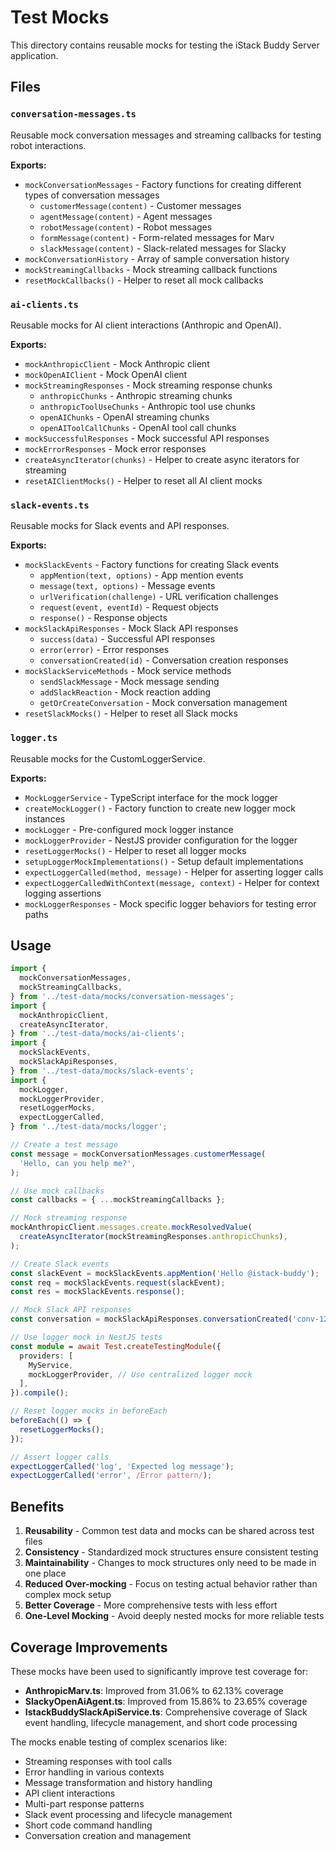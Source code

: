 # Test Mocks

This directory contains reusable mocks for testing the iStack Buddy Server application.

## Files

### `conversation-messages.ts`

Reusable mock conversation messages and streaming callbacks for testing robot interactions.

**Exports:**

- `mockConversationMessages` - Factory functions for creating different types of conversation messages
  - `customerMessage(content)` - Customer messages
  - `agentMessage(content)` - Agent messages
  - `robotMessage(content)` - Robot messages
  - `formMessage(content)` - Form-related messages for Marv
  - `slackMessage(content)` - Slack-related messages for Slacky
- `mockConversationHistory` - Array of sample conversation history
- `mockStreamingCallbacks` - Mock streaming callback functions
- `resetMockCallbacks()` - Helper to reset all mock callbacks

### `ai-clients.ts`

Reusable mocks for AI client interactions (Anthropic and OpenAI).

**Exports:**

- `mockAnthropicClient` - Mock Anthropic client
- `mockOpenAIClient` - Mock OpenAI client
- `mockStreamingResponses` - Mock streaming response chunks
  - `anthropicChunks` - Anthropic streaming chunks
  - `anthropicToolUseChunks` - Anthropic tool use chunks
  - `openAIChunks` - OpenAI streaming chunks
  - `openAIToolCallChunks` - OpenAI tool call chunks
- `mockSuccessfulResponses` - Mock successful API responses
- `mockErrorResponses` - Mock error responses
- `createAsyncIterator(chunks)` - Helper to create async iterators for streaming
- `resetAIClientMocks()` - Helper to reset all AI client mocks

### `slack-events.ts`

Reusable mocks for Slack events and API responses.

**Exports:**

- `mockSlackEvents` - Factory functions for creating Slack events
  - `appMention(text, options)` - App mention events
  - `message(text, options)` - Message events
  - `urlVerification(challenge)` - URL verification challenges
  - `request(event, eventId)` - Request objects
  - `response()` - Response objects
- `mockSlackApiResponses` - Mock Slack API responses
  - `success(data)` - Successful API responses
  - `error(error)` - Error responses
  - `conversationCreated(id)` - Conversation creation responses
- `mockSlackServiceMethods` - Mock service methods
  - `sendSlackMessage` - Mock message sending
  - `addSlackReaction` - Mock reaction adding
  - `getOrCreateConversation` - Mock conversation management
- `resetSlackMocks()` - Helper to reset all Slack mocks

### `logger.ts`

Reusable mocks for the CustomLoggerService.

**Exports:**

- `MockLoggerService` - TypeScript interface for the mock logger
- `createMockLogger()` - Factory function to create new logger mock instances
- `mockLogger` - Pre-configured mock logger instance
- `mockLoggerProvider` - NestJS provider configuration for the logger
- `resetLoggerMocks()` - Helper to reset all logger mocks
- `setupLoggerMockImplementations()` - Setup default implementations
- `expectLoggerCalled(method, message)` - Helper for asserting logger calls
- `expectLoggerCalledWithContext(message, context)` - Helper for context logging assertions
- `mockLoggerResponses` - Mock specific logger behaviors for testing error paths

## Usage

```typescript
import {
  mockConversationMessages,
  mockStreamingCallbacks,
} from '../test-data/mocks/conversation-messages';
import {
  mockAnthropicClient,
  createAsyncIterator,
} from '../test-data/mocks/ai-clients';
import {
  mockSlackEvents,
  mockSlackApiResponses,
} from '../test-data/mocks/slack-events';
import {
  mockLogger,
  mockLoggerProvider,
  resetLoggerMocks,
  expectLoggerCalled,
} from '../test-data/mocks/logger';

// Create a test message
const message = mockConversationMessages.customerMessage(
  'Hello, can you help me?',
);

// Use mock callbacks
const callbacks = { ...mockStreamingCallbacks };

// Mock streaming response
mockAnthropicClient.messages.create.mockResolvedValue(
  createAsyncIterator(mockStreamingResponses.anthropicChunks),
);

// Create Slack events
const slackEvent = mockSlackEvents.appMention('Hello @istack-buddy');
const req = mockSlackEvents.request(slackEvent);
const res = mockSlackEvents.response();

// Mock Slack API responses
const conversation = mockSlackApiResponses.conversationCreated('conv-123');

// Use logger mock in NestJS tests
const module = await Test.createTestingModule({
  providers: [
    MyService,
    mockLoggerProvider, // Use centralized logger mock
  ],
}).compile();

// Reset logger mocks in beforeEach
beforeEach(() => {
  resetLoggerMocks();
});

// Assert logger calls
expectLoggerCalled('log', 'Expected log message');
expectLoggerCalled('error', /Error pattern/);
```

## Benefits

1. **Reusability** - Common test data and mocks can be shared across test files
2. **Consistency** - Standardized mock structures ensure consistent testing
3. **Maintainability** - Changes to mock structures only need to be made in one place
4. **Reduced Over-mocking** - Focus on testing actual behavior rather than complex mock setup
5. **Better Coverage** - More comprehensive tests with less effort
6. **One-Level Mocking** - Avoid deeply nested mocks for more reliable tests

## Coverage Improvements

These mocks have been used to significantly improve test coverage for:

- **AnthropicMarv.ts**: Improved from 31.06% to 62.13% coverage
- **SlackyOpenAiAgent.ts**: Improved from 15.86% to 23.65% coverage
- **IstackBuddySlackApiService.ts**: Comprehensive coverage of Slack event handling, lifecycle management, and short code processing

The mocks enable testing of complex scenarios like:

- Streaming responses with tool calls
- Error handling in various contexts
- Message transformation and history handling
- API client interactions
- Multi-part response patterns
- Slack event processing and lifecycle management
- Short code command handling
- Conversation creation and management
